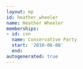 ```yaml
---
layout: mp
id: heather_wheeler
name: Heather Wheeler
memberships:
- id: con
  name: Conservative Party
  start: '2010-06-08'
  end: 
autogenerated: true
---
```

